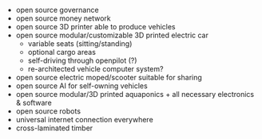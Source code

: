 - open source governance
- open source money network
- open source 3D printer able to produce vehicles
- open source modular/customizable 3D printed electric car
  - variable seats (sitting/standing)
  - optional cargo areas
  - self-driving through openpilot (?)
  - re-architected vehicle computer system?
- open source electric moped/scooter suitable for sharing
- open source AI for self-owning vehicles
- open source modular/3D printed aquaponics + all necessary electronics & software
- open source robots
- universal internet connection everywhere
- cross-laminated timber
